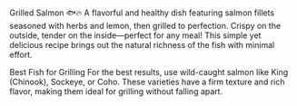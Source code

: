 Grilled Salmon 🐟🔥
A flavorful and healthy dish featuring salmon fillets seasoned with herbs and lemon, then grilled to perfection. Crispy on the outside, tender on the inside—perfect for any meal! This simple yet delicious recipe brings out the natural richness of the fish with minimal effort.

Best Fish for Grilling
For the best results, use wild-caught salmon like King (Chinook), Sockeye, or Coho. These varieties have a firm texture and rich flavor, making them ideal for grilling without falling apart.






